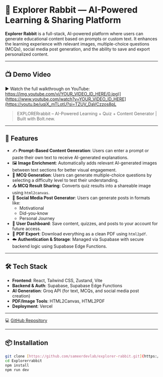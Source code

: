 # 🐇 Explorer Rabbit — AI-Powered Learning & Sharing Platform

**Explorer Rabbit** is a full-stack, AI-powered platform where users can generate educational content based on prompts or custom text. It enhances the learning experience with relevant images, multiple-choice questions (MCQs), social media post generation, and the ability to save and export personalized content.

---

## 📺 Demo Video

▶️ Watch the full walkthrough on YouTube:  
https://img.youtube.com/vi/YOUR_VIDEO_ID_HERE/0.jpg)](https://www.youtube.com/watch?v=YOUR_VIDEO_ID_HERE](https://youtu.be/uqjX_mTLotU?si=TZUV_DaVCzzos8pL

> EXPLORERrabbit – AI-Powered Learning + Quiz + Content Generator | Built with Bolt.new.

---

## 🚀 Features

- ✍️ **Prompt-Based Content Generation**: Users can enter a prompt or paste their own text to receive AI-generated explanations.
- 🖼️ **Image Enrichment**: Automatically adds relevant AI-generated images between text sections for better visual engagement.
- 🧠 **MCQ Generation**: Users can generate multiple-choice questions by selecting a difficulty level to test their understanding.
- 📤 **MCQ Result Sharing**: Converts quiz results into a shareable image using `html2canvas`.
- 📱 **Social Media Post Generator**: Users can generate posts in formats like:
  - Motivational
  - Did-you-know
  - Personal Journey
- 💾 **User Dashboard**: Save content, quizzes, and posts to your account for future access.
- 📄 **PDF Export**: Download everything as a clean PDF using `html2pdf`.
- ☁️ **Authentication & Storage**: Managed via Supabase with secure backend logic using Supabase Edge Functions.

---

## 🛠️ Tech Stack

- **Frontend**: React, Tailwind CSS, Zustand, Vite
- **Backend & Auth**: Supabase, Supabase Edge Functions
- **AI Generation**: Groq API (for text, MCQs, and social media post creation)
- **PDF/Image Tools**: HTML2Canvas, HTML2PDF
- **Deployment**: Vercel

---
💻 [GitHub Repository]([https://github.com/sameerdevlab/explorer-rabbit](https://github.com/sameerdevlab/Explorerrabbit.git))

---

## 📦 Installation

```bash
git clone [https://github.com/sameerdevlab/explorer-rabbit.git](https://github.com/sameerdevlab/Explorerrabbit.git)
cd Explorerrabbit
npm install
npm run dev

